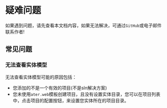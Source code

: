 # 疑难问题

如果遇到问题，请先查看本文档内容，如果无法解决，可通过`GitHub`或电子邮件联系作者!

## 常见问题

### 无法查看实体模型

无法查看实体模型可能的原因包括：

- 您添加的不是一个有效的项目(不是sln解决方案)
- 您未使用`ater.web`模板创建项目，且没有设置实体目录，您可以在项目列表中，点击项目的配置按钮，来设置您实体所在的项目目录。
